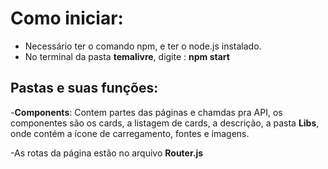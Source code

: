 # Como iniciar:
- Necessário ter o comando npm, e ter o node.js instalado.
- No terminal da pasta **temalivre**, digite : **npm start**
## Pastas e suas funções:

 -**Components**: Contem partes das páginas e chamdas pra API, os componentes são os cards, a listagem de cards, a descrição, a pasta **Libs**, onde contém a ícone de carregamento, fontes e imagens.

-As rotas da página estão no arquivo **Router.js**
